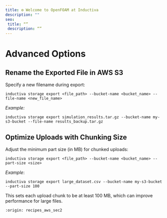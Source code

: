 ```yaml
---
title: ⚙️ Welcome to OpenFOAM at Inductiva
description: ""
seo:
 title: “”
 description: “”
---
```


# Advanced Options

## Rename the Exported File in AWS S3
Specify a new filename during export:

```
inductiva storage export <file_path> --bucket-name <bucket_name> --file-name <new_file_name>
```

*Example:*

```
inductiva storage export simulation_results.tar.gz --bucket-name my-s3-bucket --file-name results_backup.tar.gz
```

## Optimize Uploads with Chunking Size
Adjust the minimum part size (in MB) for chunked uploads:

```
inductiva storage export <file_path> --bucket-name <bucket_name> --part-size <size>
```

*Example*:

```
inductiva storage export large_dataset.csv --bucket-name my-s3-bucket --part-size 100
```

This sets each upload chunk to be at least 100 MB, which can improve performance for large files.

```{banner_small}
:origin: recipes_aws_sec2
```